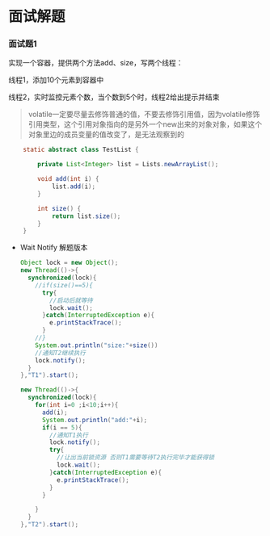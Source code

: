 面试解题
===
### 面试题1

  实现一个容器，提供两个方法add、size，写两个线程：

  线程1，添加10个元素到容器中

  线程2，实时监控元素个数，当个数到5个时，线程2给出提示并结束

  > volatile一定要尽量去修饰普通的值，不要去修饰引用值，因为volatile修饰引用类型，这个引用对象指向的是另外一个new出来的对象对象，如果这个对象里边的成员变量的值改变了，是无法观察到的
  ```java
      static abstract class TestList {

          private List<Integer> list = Lists.newArrayList();

          void add(int i) {
              list.add(i);
          }

          int size() {
              return list.size();
          }
      }
  ```
* Wait Notify 解题版本
  ```java
  Object lock = new Object();
  new Thread(()->{
    synchronized(lock){
      //if(size()==5){
        try{
          //启动后就等待
          lock.wait();
        }catch(InterruptedException e){
          e.printStackTrace();
        }
      //}
      System.out.println("size:"+size())
      //通知T2继续执行
      lock.notify();
    }
  },"T1").start();

  new Thread(()->{
    synchronized(lock){
      for(int i=0 ;i<10;i++){
        add(i);
        System.out.println("add:"+i);
        if(i == 5){
          //通知T1执行
          lock.notify();
          try{
            //让出当前锁资源 否则T1需要等待T2执行完毕才能获得锁            
            lock.wait();
          }catch(InterruptedException e){
            e.printStackTrace();
          }
        }

      }
    }
  },"T2").start();
  ```